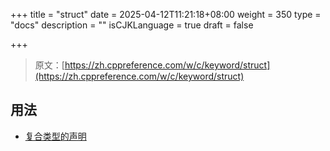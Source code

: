 +++
title = "struct"
date = 2025-04-12T11:21:18+08:00
weight = 350
type = "docs"
description = ""
isCJKLanguage = true
draft = false

+++

> 原文：[https://zh.cppreference.com/w/c/keyword/struct](https://zh.cppreference.com/w/c/keyword/struct)

## 用法

- [复合类型的声明](https://zh.cppreference.com/w/c/language/struct)